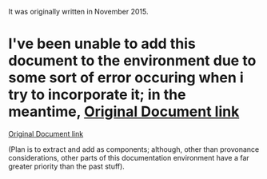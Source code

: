 
It was originally written in November 2015.

 I've been unable to add this document to the environment due to some sort of error occuring when i try to incorporate it; in the meantime, [Original Document link](https://docs.google.com/document/d/1UZqygx0OpNbguvq-UNiryr9l7SQxJZ0auj8Dx15EJMU/edit?usp=sharing) 
=======
[Original Document link](https://docs.google.com/document/d/1UZqygx0OpNbguvq-UNiryr9l7SQxJZ0auj8Dx15EJMU/edit?usp=sharing)



(Plan is to extract and add as components; although, other than provonance considerations, other parts of this documentation environment have a far greater priority than the past stuff).